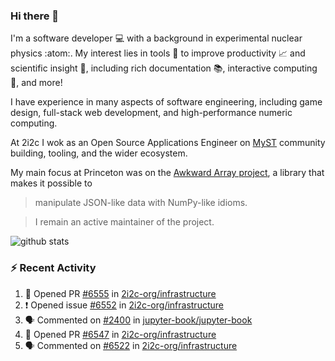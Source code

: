 ### Hi there 👋 

I'm a software developer 💻 with a background in experimental nuclear physics :atom:. My interest lies in tools :wrench: to improve productivity :chart_with_upwards_trend: and scientific insight :telescope:, including rich documentation 📚, interactive computing 🧮, and more! 

I have experience in many aspects of software engineering, including game design, full-stack web development, and high-performance numeric computing. 

At 2i2c I wok as an Open Source Applications Engineer on [MyST](https://github.com/jupyter-book/mystmd) community building, tooling, and the wider ecosystem. 

My main focus at Princeton was on the [Awkward Array project](awkward-array.org/), a library that makes it possible to 
> manipulate JSON-like data with NumPy-like idioms.

> I remain an active maintainer of the project. 

![github stats](https://github-readme-stats.vercel.app/api?username=agoose77&show_icons=true&hide_rank=true&hide_title=true&bg_color=30,e76445,904e95&text_color=efe3ec&icon_color=efe3ec)
<!--
**agoose77/agoose77** is a ✨ _special_ ✨ repository because its `README.md` (this file) appears on your GitHub profile.

Here are some ideas to get you started:

- 🔭 I’m currently working on ...
- 🌱 I’m currently learning ...
- 👯 I’m looking to collaborate on ...
- 🤔 I’m looking for help with ...
- 💬 Ask me about ...
- 📫 How to reach me: ...
- 😄 Pronouns: ...
- ⚡ Fun fact: ...
-->

### :zap: Recent Activity

<!--START_SECTION:activity-->
1. 💪 Opened PR [#6555](https://github.com/2i2c-org/infrastructure/pull/6555) in [2i2c-org/infrastructure](https://github.com/2i2c-org/infrastructure)
2. ❗ Opened issue [#6552](https://github.com/2i2c-org/infrastructure/issues/6552) in [2i2c-org/infrastructure](https://github.com/2i2c-org/infrastructure)
3. 🗣 Commented on [#2400](https://github.com/jupyter-book/jupyter-book/issues/2400#issuecomment-3180720953) in [jupyter-book/jupyter-book](https://github.com/jupyter-book/jupyter-book)
4. 💪 Opened PR [#6547](https://github.com/2i2c-org/infrastructure/pull/6547) in [2i2c-org/infrastructure](https://github.com/2i2c-org/infrastructure)
5. 🗣 Commented on [#6522](https://github.com/2i2c-org/infrastructure/issues/6522#issuecomment-3175768711) in [2i2c-org/infrastructure](https://github.com/2i2c-org/infrastructure)
<!--END_SECTION:activity-->
